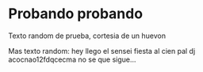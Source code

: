 # Probando probando
Texto random de prueba, cortesia de un huevon

Mas texto random: hey llego el sensei fiesta al cien pal dj acocnao12fdqcecma no se que sigue...
